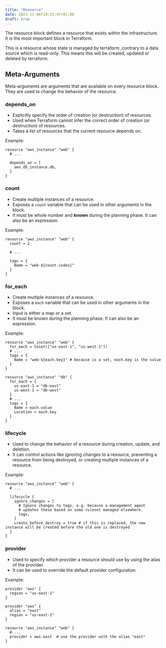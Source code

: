 ```yaml
---
title: "Resource"
date: 2023-11-06T18:25:47+01:00
draft: true
---
```


The resource block defines a resource that exists within the infrastructure. It is the most important block in Terraform.

This is a resource whose state is managed by terraform ,contrary to a data source which is read-only. This means this will be created, updated or deleted by terraform.

## Meta-Arguments

Meta-arguments are arguments that are available on every resource block. They are used to change the behavior of the resource.

### depends_on

- Explicitly specify the order of creation (or destruction) of resources.
- Used when Terraform cannot infer the correct order of creation (or destruction) of resources.
- Takes a list of resources that the current resource depends on.

Example:

```hcl
resource "aws_instance" "web" {
  # ...

  depends_on = [
    aws_db_instance.db,
  ]
}
```

### count

- Create multiple instances of a resource.
- Exposes a `count` variable that can be used in other arguments in the block. 
- It must be whole number and **known** during the planning phase. It can also be an expression. 

Example:

```hcl
resource "aws_instance" "web" {
  count = 2

  # ...

  tags = {
    Name = "web-${count.index}"
  }
}
```

### for_each

- Create multiple instances of a resource.
- Exposes a `each` variable that can be used in other arguments in the block.
- Input is either a map or a set.
- It must be known during the planning phase. It can also be an expression.

Example:

```hcl
resource "aws_instance" "web" {
  for_each = toset(["us-east-1", "us-west-1"])
  # ...
  tags = {
    Name = "web-${each.key}" # because is a set, each.key is the value
  }
}

resource "aws_instance" "db" {
  for_each = {
    us-east-1 = "db-east"
    us-west-1 = "db-west"
  }
  # ...
  tags = {
    Name = each.value
    Location = each.key
  }
}
```

### lifecycle

- Used to change the behavior of a resource during creation, update, and deletion.
- It can control actions like ignoring changes to a resource, preventing a resource from being destroyed, or creating multiple instances of a resource.

Example:

```hcl
resource "aws_instance" "web" {
  # ...

  lifecycle {
    ignore_changes = [
      # Ignore changes to tags, e.g. because a management agent
      # updates these based on some ruleset managed elsewhere.
      tags,
    ]
    create_before_destroy = true # if this is replaced, the new instance will be created before the old one is destroyed
  }
}
```

### provider

- Used to specify which provider a resource should use by using the alias of the provider.
- It can be used to override the default provider configuration.

Example:

```hcl
provider "aws" {
  region = "us-east-1"
}

provider "aws" {
  alias = "east"
  region = "us-east-1"
}

resource "aws_instance" "web" {
  # ...
  provider = aws.east  # use the provider with the alias "east"
}
```